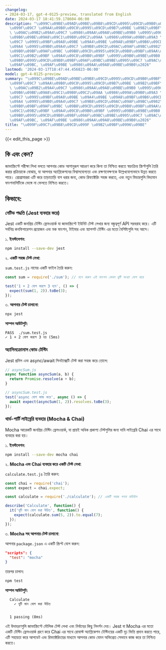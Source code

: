 ```yaml
---
changelog:
- 2024-03-17, gpt-4-0125-preview, translated from English
date: 2024-03-17 18:41:59.178604-06:00
description: "\u099C\u09BE\u09AD\u09BE\u09B8\u09CD\u0995\u09CD\u09B0\u09BF\u09AA\u09CD\
  \u099F\u09C7 \u09AA\u09B0\u09C0\u0995\u09CD\u09B7\u09BE \u09B2\u09BF\u0996\u09BE\
  \ \u09AC\u09B2\u09A4\u09C7 \u0986\u09AA\u09A8\u09BE\u09B0 \u0995\u09CB\u09A1 \u0986\
  \u09B6\u09BE\u09A8\u09C1\u09B0\u09C2\u09AA \u0986\u099A\u09B0\u09A3 \u0995\u09B0\
  \u09C7 \u0995\u09BF\u09A8\u09BE \u09A4\u09BE \u09A8\u09BF\u09B6\u09CD\u099A\u09BF\
  \u09A4 \u0995\u09B0\u09A4\u09C7 \u09B8\u09CD\u09AC\u09AF\u09BC\u0982\u0995\u09CD\
  \u09B0\u09BF\u09AF\u09BC \u09B8\u09CD\u0995\u09CD\u09B0\u09BF\u09AA\u09CD\u099F\u0997\
  \u09C1\u09B2\u09BF \u09A4\u09C8\u09B0\u09BF \u0995\u09B0\u09BE\u09B0 \u09AA\u09CD\
  \u09B0\u0995\u09CD\u09B0\u09BF\u09AF\u09BC\u09BE\u0995\u09C7 \u09AC\u09CB\u099D\u09BE\
  \u09AF\u09BC, \u09AF\u09BE \u0986\u09AA\u09A8\u09BE\u09B0\u2026"
lastmod: '2024-03-17T18:47:44.456823-06:00'
model: gpt-4-0125-preview
summary: "\u099C\u09BE\u09AD\u09BE\u09B8\u09CD\u0995\u09CD\u09B0\u09BF\u09AA\u09CD\
  \u099F\u09C7 \u09AA\u09B0\u09C0\u0995\u09CD\u09B7\u09BE \u09B2\u09BF\u0996\u09BE\
  \ \u09AC\u09B2\u09A4\u09C7 \u0986\u09AA\u09A8\u09BE\u09B0 \u0995\u09CB\u09A1 \u0986\
  \u09B6\u09BE\u09A8\u09C1\u09B0\u09C2\u09AA \u0986\u099A\u09B0\u09A3 \u0995\u09B0\
  \u09C7 \u0995\u09BF\u09A8\u09BE \u09A4\u09BE \u09A8\u09BF\u09B6\u09CD\u099A\u09BF\
  \u09A4 \u0995\u09B0\u09A4\u09C7 \u09B8\u09CD\u09AC\u09AF\u09BC\u0982\u0995\u09CD\
  \u09B0\u09BF\u09AF\u09BC \u09B8\u09CD\u0995\u09CD\u09B0\u09BF\u09AA\u09CD\u099F\u0997\
  \u09C1\u09B2\u09BF \u09A4\u09C8\u09B0\u09BF \u0995\u09B0\u09BE\u09B0 \u09AA\u09CD\
  \u09B0\u0995\u09CD\u09B0\u09BF\u09AF\u09BC\u09BE\u0995\u09C7 \u09AC\u09CB\u099D\u09BE\
  \u09AF\u09BC, \u09AF\u09BE \u0986\u09AA\u09A8\u09BE\u09B0\u2026"
title: "\u099F\u09C7\u09B8\u09CD\u099F \u09B2\u09BF\u0996\u09BE"
---
```


{{< edit_this_page >}}

## কি এবং কেন?

জাভাস্ক্রিপ্টে পরীক্ষা লিখা বলতে আপনার কোড আশানুরূপ আচরণ করে কিনা তা নিশ্চিত করতে স্বয়ংক্রিয় স্ক্রিপ্টগুলি তৈরি করার প্রক্রিয়াকে বোঝায়, যা আপনার অ্যাপ্লিকেশনের বিশ্বাসযোগ্যতা এবং রক্ষণাবেক্ষণকে উল্লেখযোগ্যভাবে উন্নত করতে পারে। প্রোগ্রামাররা এটি করে তাড়াতাড়ি বাগ ধরার জন্য, কোড রিফ্যাক্টরিং সহজ করতে, এবং নতুন ফিচারগুলি বিদ্যমান ফাংশনালিটিকে ভেঙ্গে না ফেলতে নিশ্চিত করতে।

## কিভাবে:

### নেটিভ পদ্ধতি (Jest ব্যবহার করে)

Jest একটি জনপ্রিয় টেস্টিং ফ্রেমওয়ার্ক যা জাভাস্ক্রিপ্টে ইউনিট টেস্ট লেখার জন্য বন্ধুত্বপূর্ণ API সরবরাহ করে। এটি সর্বনিম্ন কনফিগারেশন প্রয়োজন এবং মক ফাংশন, টাইমার এবং স্ন্যাপশট টেস্টিং এর মতো বৈশিষ্ট্যগুলি সহ আসে।

১. **ইনস্টলেশন**:

```bash
npm install --save-dev jest
```

২. **একটি সহজ টেস্ট লেখা**:

`sum.test.js` নামের একটি ফাইল তৈরি করুন:

```javascript
const sum = require('./sum'); // মনে করুন এই ফাংশন কেবল দুটি সংখ্যা যোগ করে

test('1 + 2 যোগ করলে 3 হবে', () => {
  expect(sum(1, 2)).toBe(3);
});
```

৩. **আপনার টেস্ট চালানো**:

```bash
npx jest
```

**সাম্পল আউটপুট:**

```plaintext
PASS  ./sum.test.js
✓ 1 + 2 যোগ করলে 3 হয় (5ms)
```

### অ্যাসিনক্রোনাস কোড টেস্টিং

Jest প্রমিস এবং async/await সিনট্যাক্সটি টেস্ট করা সহজ করে তোলে:

```javascript
// asyncSum.js
async function asyncSum(a, b) {
  return Promise.resolve(a + b);
}

// asyncSum.test.js
test('async যোগ কাজ করে', async () => {
  await expect(asyncSum(1, 2)).resolves.toBe(3);
});

```

### থার্ড-পার্টি লাইব্রেরি ব্যবহার (Mocha & Chai)

Mocha আরেকটি জনপ্রিয় টেস্টিং ফ্রেমওয়ার্ক, যা প্রায়ই অধিক প্রকাশ্য টেস্টগুলির জন্য দাবি লাইব্রেরি Chai এর সাথে ব্যবহার করা হয়।

১. **ইনস্টলেশন**:

```bash
npm install --save-dev mocha chai
```

২. **Mocha এবং Chai ব্যবহার করে একটি টেস্ট লেখা**:

`calculate.test.js` তৈরি করুন:

```javascript
const chai = require('chai');
const expect = chai.expect;

const calculate = require('./calculate'); // একটি সহজ গণনা মডিউল

describe('Calculate', function() {
  it('দুটি মান যোগ করা উচিত', function() {
    expect(calculate.sum(5, 2)).to.equal(7);
  });
});
```

৩. **Mocha সহ আপনার টেস্ট চালানো**:

আপনার `package.json` এ একটি স্ক্রিপ্ট যোগ করুন:

```json
"scripts": {
  "test": "mocha"
}
```

তারপর চালান:

```bash
npm test
```

**সাম্পল আউটপুট:**

```plaintext
  Calculate
    ✓ দুটি মান যোগ করা উচিত


  1 passing (8ms)
```

এই উদাহরণগুলি জাভাস্ক্রিপ্টে মৌলিক টেস্ট লেখা এবং নির্বাহের কিছু নিদর্শন দেয়। Jest বা Mocha এর মতো একটি টেস্টিং ফ্রেমওয়ার্ক গ্রহণ করে Chai এর সাথে রোবাস্ট অ্যাপ্লিকেশন টেস্টিংয়ের একটি দৃঢ় ভিত্তি প্রদান করতে পারে, এটি সহায়তা করে আপডেট এবং রিফ্যাক্টরিংয়ের মাধ্যমে আপনার কোড যেমন অভিপ্রেত সেভাবে কাজ করে তা নিশ্চিত করতে।
